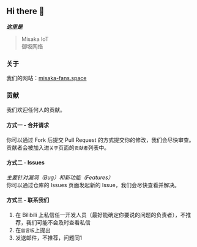 ## Hi there 👋

***这里是***

> Misaka loT  
> 御坂网络

### 关于

我们的网站：[misaka-fans.space](misaka-fans.space)

### 贡献

我们欢迎任何人的贡献。

#### 方式一 - 合并请求

你可以通过 Fork 后提交 Pull Request 的方式提交你的修改，我们会尽快审查。  
贡献者会被加入进`关于`页面的`贡献者`列表中。

#### 方式二 - Issues

*主要针对漏洞（Bug）和新功能（Features）*  
你可以通过仓库的 Issues 页面发起新的 Issue，我们会尽快查看并解决。

#### 方式三 - 联系我们

1) 在 Bilibili 上私信任一开发人员（最好能确定你要说的问题的负责者），不推荐，我们可能不会及时查看私信
2) 在`留言板`上提出
3) 发送邮件，不推荐，问题同1
